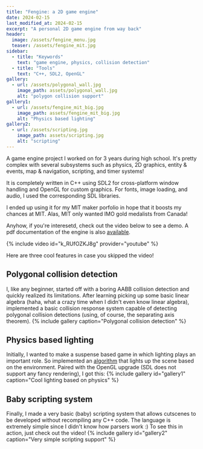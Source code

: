```yaml
---
title: "Fengine: a 2D game engine"
date: 2024-02-15
last_modified_at: 2024-02-15
excerpt: "A personal 2D game engine from way back"
header:
  image: /assets/fengine_menu.jpg
  teaser: /assets/fengine_mit.jpg
sidebar:
  - title: "Keywords"
    text: "game engine, physics, collision detection"
  - title: "Tools"
    text: "C++, SDL2, OpenGL"
gallery:
  - url: /assets/polygonal_wall.jpg
    image_path: assets/polygonal_wall.jpg
    alt: "polygon collision support"
gallery1:
  - url: /assets/fengine_mit_big.jpg
    image_path: assets/fengine_mit_big.jpg
    alt: "Physics based lighting"
gallery2:
  - url: /assets/scripting.jpg
    image_path: assets/scripting.jpg
    alt: "scripting"
---
```


A game engine project I worked on for 3 years during high school. It's pretty complex with several subsystems such as physics, 2D graphics, entity & events, map & navigation, scripting, and timer systems! 

It is completely written in C++ using SDL2 for cross-platform window handling and OpenGL for custom graphics. For fonts, image loading, and audio, I used the corresponding SDL libraries.

I ended up using it for my MIT maker porfolio in hope that it boosts my chances at MIT. Alas, MIT only wanted IMO gold medalists from Canada!

Anyhow, if you're interesetd, check out the video below to see a demo. A pdf documentation of the engine is also [available](/assets/FengineDoc.pdf).

{% include video id="k_RUfOZKJ8g" provider="youtube" %}

Here are three cool features in case you skipped the video!

## Polygonal collision detection
I, like any beginner, started off with a boring AABB collision detection and quickly realized its limitations. After learning picking up some basic linear algebra (haha, what a crazy time when I didn't even know linear algebra), implemented a basic collision response system capable of detecting polygonal collision detections (using, of course, the separating axis theorem).
{% include gallery caption="Polygonal collision detection" %}

## Physics based lighting
Initially, I wanted to make a suspense based game in which lighting plays an important role. So implemented an [algorithm](https://www.redblobgames.com/articles/visibility/) that lights up the scene based on the environment. Paired with the OpenGL upgrade (SDL does not support any fancy rendering), I got this:
{% include gallery id="gallery1" caption="Cool lighting based on physics" %}

## Baby scripting system
Finally, I made a very basic (baby) scripting system that allows cutscenes to be developed without recompiling any C++ code. The language is extremely simple since I didn't know how parsers work :) To see this in action, just check out the video!
{% include gallery id="gallery2" caption="Very simple scripting support" %}